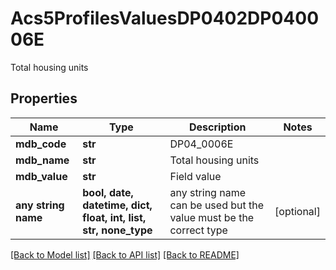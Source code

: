 # Acs5ProfilesValuesDP0402DP040006E

Total housing units

## Properties
Name | Type | Description | Notes
------------ | ------------- | ------------- | -------------
**mdb_code** | **str** | DP04_0006E | 
**mdb_name** | **str** | Total housing units | 
**mdb_value** | **str** | Field value | 
**any string name** | **bool, date, datetime, dict, float, int, list, str, none_type** | any string name can be used but the value must be the correct type | [optional]

[[Back to Model list]](../README.md#documentation-for-models) [[Back to API list]](../README.md#documentation-for-api-endpoints) [[Back to README]](../README.md)


